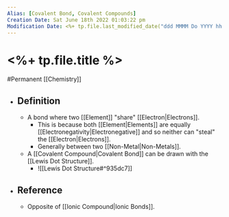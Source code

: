 ```yaml
---
Alias: [Covalent Bond, Covalent Compounds]
Creation Date: Sat June 18th 2022 01:03:22 pm 
Modification Date: <%+ tp.file.last_modified_date("ddd MMMM Do YYYY hh:mm:ss a") %>
---
```

# <%+ tp.file.title %>
#Permanent [[Chemistry]]

- ## Definition
	- A bond where two [[Element]] "share" [[Electron|Electrons]].
		- This is because both [[Element|Elements]] are equally [[Electronegativity|Electronegative]] and so neither can "steal" the [[Electron|Electrons]].
		- Generally between two [[Non-Metal|Non-Metals]].
	- A [[Covalent Compound|Covalent Bond]] can be drawn with the [[Lewis Dot Structure]].
		- ![[Lewis Dot Structure#^935dc7]]
- ## Reference
	- Opposite of [[Ionic Compound|Ionic Bonds]].
